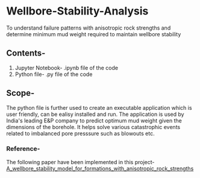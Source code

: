 # Wellbore-Stability-Analysis
To understand failure patterns with anisotropic rock strengths and determine minimum mud weight required to maintain wellbore stability

## Contents-
1. Jupyter Notebook- .ipynb file of the code
2. Python file- .py file of the code

## Scope-
The python file is further used to create an executable application which is user friendly, can be ealisy installed and run.
The application is used by India's leading E&P company to predict optimum mud weight given the dimensions of the borehole. It helps solve various catastrophic events related to imbalanced pore presssure such as blowouts etc.  

### Reference-
The following paper have been implemented in this project- [A_wellbore_stability_model_for_formations_with_anisotropic_rock_strengths](https://www.researchgate.net/publication/271414193_A_wellbore_stability_model_for_formations_with_anisotropic_rock_strengths)
